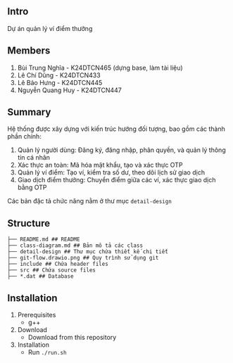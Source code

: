 ## Intro
Dự án quản lý ví điểm thưởng

## Members
1. Bùi Trung Nghĩa - K24DTCN465 (dựng base, làm tài liệu)
2. Lê Chí Dũng - K24DTCN433
3. Lê Bảo Hưng - K24DTCN445
4. Nguyễn Quang Huy - K24DTCN447

## Summary
Hệ thống được xây dựng với kiến trúc hướng đối tượng, bao gồm các thành phần chính:

1. Quản lý người dùng: Đăng ký, đăng nhập, phân quyền, và quản lý thông tin cá nhân
2. Xác thực an toàn: Mã hóa mật khẩu, tạo và xác thực OTP
3. Quản lý ví điểm: Tạo ví, kiểm tra số dư, theo dõi lịch sử giao dịch
4. Giao dịch điểm thưởng: Chuyển điểm giữa các ví, xác thực giao dịch bằng OTP

Các bản đặc tả chức năng nằm ở thư mục `detail-design`

## Structure
```
├── README.md ## README
├── class-diagram.md ## Bản mô tả các class
├── detail-design ## Thư mục chứa thiết kế chi tiết
├── git-flow.drawio.png ## Quy trình sử dụng git
├── include ## Chứa header files
├── src ## Chứa source files
├── *.dat ## Database
```

## Installation
1. Prerequisites
    - g++ 
2. Download
   - Download from this repository 
3. Installation
    - Run `./run.sh`